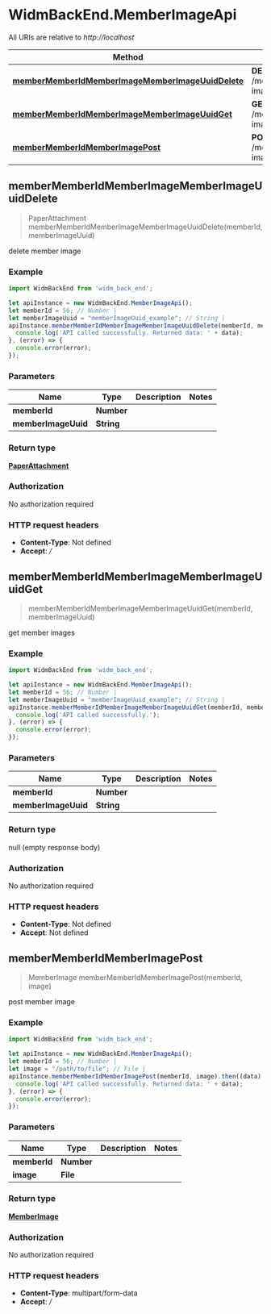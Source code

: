 # WidmBackEnd.MemberImageApi

All URIs are relative to *http://localhost*

Method | HTTP request | Description
------------- | ------------- | -------------
[**memberMemberIdMemberImageMemberImageUuidDelete**](MemberImageApi.md#memberMemberIdMemberImageMemberImageUuidDelete) | **DELETE** /member/{member_id}/member-image/{member_image_uuid} | delete member image
[**memberMemberIdMemberImageMemberImageUuidGet**](MemberImageApi.md#memberMemberIdMemberImageMemberImageUuidGet) | **GET** /member/{member_id}/member-image/{member_image_uuid} | get member images
[**memberMemberIdMemberImagePost**](MemberImageApi.md#memberMemberIdMemberImagePost) | **POST** /member/{member_id}/member-image | post member image



## memberMemberIdMemberImageMemberImageUuidDelete

> PaperAttachment memberMemberIdMemberImageMemberImageUuidDelete(memberId, memberImageUuid)

delete member image

### Example

```javascript
import WidmBackEnd from 'widm_back_end';

let apiInstance = new WidmBackEnd.MemberImageApi();
let memberId = 56; // Number | 
let memberImageUuid = "memberImageUuid_example"; // String | 
apiInstance.memberMemberIdMemberImageMemberImageUuidDelete(memberId, memberImageUuid).then((data) => {
  console.log('API called successfully. Returned data: ' + data);
}, (error) => {
  console.error(error);
});

```

### Parameters


Name | Type | Description  | Notes
------------- | ------------- | ------------- | -------------
 **memberId** | **Number**|  | 
 **memberImageUuid** | **String**|  | 

### Return type

[**PaperAttachment**](PaperAttachment.md)

### Authorization

No authorization required

### HTTP request headers

- **Content-Type**: Not defined
- **Accept**: */*


## memberMemberIdMemberImageMemberImageUuidGet

> memberMemberIdMemberImageMemberImageUuidGet(memberId, memberImageUuid)

get member images

### Example

```javascript
import WidmBackEnd from 'widm_back_end';

let apiInstance = new WidmBackEnd.MemberImageApi();
let memberId = 56; // Number | 
let memberImageUuid = "memberImageUuid_example"; // String | 
apiInstance.memberMemberIdMemberImageMemberImageUuidGet(memberId, memberImageUuid).then(() => {
  console.log('API called successfully.');
}, (error) => {
  console.error(error);
});

```

### Parameters


Name | Type | Description  | Notes
------------- | ------------- | ------------- | -------------
 **memberId** | **Number**|  | 
 **memberImageUuid** | **String**|  | 

### Return type

null (empty response body)

### Authorization

No authorization required

### HTTP request headers

- **Content-Type**: Not defined
- **Accept**: Not defined


## memberMemberIdMemberImagePost

> MemberImage memberMemberIdMemberImagePost(memberId, image)

post member image

### Example

```javascript
import WidmBackEnd from 'widm_back_end';

let apiInstance = new WidmBackEnd.MemberImageApi();
let memberId = 56; // Number | 
let image = "/path/to/file"; // File | 
apiInstance.memberMemberIdMemberImagePost(memberId, image).then((data) => {
  console.log('API called successfully. Returned data: ' + data);
}, (error) => {
  console.error(error);
});

```

### Parameters


Name | Type | Description  | Notes
------------- | ------------- | ------------- | -------------
 **memberId** | **Number**|  | 
 **image** | **File**|  | 

### Return type

[**MemberImage**](MemberImage.md)

### Authorization

No authorization required

### HTTP request headers

- **Content-Type**: multipart/form-data
- **Accept**: */*

